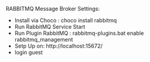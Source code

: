 RABBITMQ Message Broker Settings:
- Install via Choco : choco install rabbitmq
- Run RabbitMQ Service Start
- Run Plugin RabbitMQ : rabbitmq-plugins.bat enable rabbitmq_management
- Setp Up on: http://localhost:15672/
- login guest
